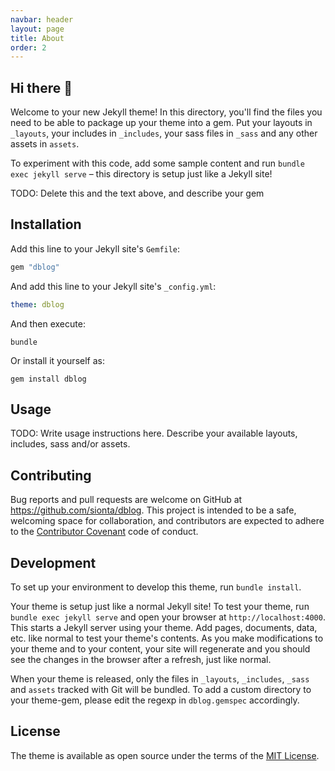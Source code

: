 ```yaml
---
navbar: header
layout: page
title: About
order: 2
---
```


## Hi there 👋

Welcome to your new Jekyll theme! In this directory, you'll find the files you need to be able to package up your theme into a gem. Put your layouts in `_layouts`, your includes in `_includes`, your sass files in `_sass` and any other assets in `assets`.

To experiment with this code, add some sample content and run `bundle exec jekyll serve` – this directory is setup just like a Jekyll site!

TODO: Delete this and the text above, and describe your gem

## Installation

Add this line to your Jekyll site's `Gemfile`:

```ruby
gem "dblog"
```

And add this line to your Jekyll site's `_config.yml`:

```yaml
theme: dblog
```

And then execute:

```shell
bundle
```

Or install it yourself as:

```shell
gem install dblog
```

## Usage

TODO: Write usage instructions here. Describe your available layouts, includes, sass and/or assets.

## Contributing

Bug reports and pull requests are welcome on GitHub at <https://github.com/sionta/dblog>. This project is intended to be a safe, welcoming space for collaboration, and contributors are expected to adhere to the [Contributor Covenant](https://www.contributor-covenant.org/) code of conduct.

## Development

To set up your environment to develop this theme, run `bundle install`.

Your theme is setup just like a normal Jekyll site! To test your theme, run `bundle exec jekyll serve` and open your browser at `http://localhost:4000`. This starts a Jekyll server using your theme. Add pages, documents, data, etc. like normal to test your theme's contents. As you make modifications to your theme and to your content, your site will regenerate and you should see the changes in the browser after a refresh, just like normal.

When your theme is released, only the files in `_layouts`, `_includes`, `_sass` and `assets` tracked with Git will be bundled.
To add a custom directory to your theme-gem, please edit the regexp in `dblog.gemspec` accordingly.

## License

The theme is available as open source under the terms of the [MIT License](https://opensource.org/licenses/MIT).
